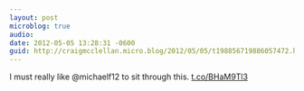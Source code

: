 ```yaml
---
layout: post
microblog: true
audio: 
date: 2012-05-05 13:28:31 -0600
guid: http://craigmcclellan.micro.blog/2012/05/05/t198856719886057472.html
---
```

I must really like @michaelf12 to sit through this.  [t.co/BHaM9Tl3](http://t.co/BHaM9Tl3)
